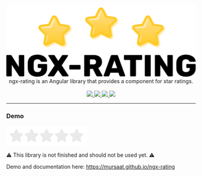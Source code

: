 <p align="center">
  <img src="docs/img/ngx-rating-icon.svg">
  <br />
  ngx-rating is an Angular library that provides a component for star ratings.
  <br /><br />
  <a href="https://github.com/Mursaat/ngx-rating/actions">
    <img src="https://github.com/Mursaat/ngx-rating/workflows/Build/badge.svg" />
  </a>
  <a href="https://www.gnu.org/licenses/gpl-3.0">
    <img src="https://img.shields.io/badge/License-GPLv3-blue.svg" />
  </a>
  <a href="https://badge.fury.io/js/%40mursaat%2Fngx-rating">
    <img src="https://badge.fury.io/js/%40mursaat%2Fngx-rating.svg" />
  </a>
  <a href="https://www.npmjs.com/package/%40mursaat%2Fngx-rating%0A">
    <img src="https://img.shields.io/npm/dm/%40mursaat%2Fngx-rating%0A.svg" />
  </a>

</p>

---

### Demo

<img src="docs/img/demo-1.gif">

⚠️ This library is not finished and should not be used yet. ⚠️

Demo and documentation here: https://mursaat.github.io/ngx-rating
